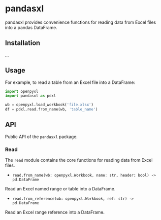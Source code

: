 # pandasxl

pandasxl provides convenience functions for reading data from Excel files 
into a pandas DataFrame.

## Installation

...

## Usage

For example, to read a table from an Excel file into a DataFrame:

```python
import openpyxl
import pandasxl as pdxl

wb = openpyxl.load_workbook('file.xlsx')
df = pdxl.read.from_name(wb, 'table_name')
```

## API

Public API of the `pandasxl` package.

### Read

The `read` module contains the core functions for reading data from Excel files.

* `read.from_name(wb: openpyxl.Workbook, name: str, header: bool) -> pd.DataFrame`

Read an Excel named range or table into a DataFrame.

* `read.from_reference(wb: openpyxl.Workbook, ref: str) -> pd.DataFrame`

Read an Excel range reference into a DataFrame.

